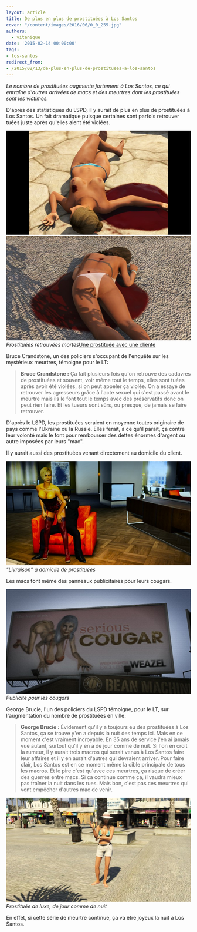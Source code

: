 ```yaml
---
layout: article
title: De plus en plus de prostituées à Los Santos
cover: "/content/images/2016/06/0_0_255.jpg"
authors:
  - vitanique
date: '2015-02-14 00:00:00'
tags:
- los-santos
redirect_from:
- /2015/02/13/de-plus-en-plus-de-prostituees-a-los-santos
---
```


_Le nombre de prostituées augmente fortement à Los Santos, ce qui entraîne d'autres arrivées de macs et des meurtres dont les prostituées sont les victimes._

D'après des statistiques du LSPD, il y aurait de plus en plus de prostituées à Los Santos. Un fait dramatique puisque certaines sont parfois retrouver tuées juste après qu'elles aient été violées.

![](/content/images/2016/06/0_0_259.jpg)
![Prostituées retrouvées mortes](/content/images/2016/06/0_0_260.jpg)
_Prostituées retrouvées mortes_[Une prostituée avec une cliente](/content/images/2016/06/0_0_257.jpg)

Bruce Crandstone, un des policiers s'occupant de l'enquête sur les mystérieux meurtres, témoigne pour le LT:

> **Bruce Crandstone :** Ça fait plusieurs fois qu'on retrouve des cadavres de prostituées et souvent, voir même tout le temps, elles sont tuées après avoir été violées, si on peut appeler ça violée. On a essayé de retrouver les agresseurs grâce à l'acte sexuel qui s'est passé avant le meurtre mais ils le font tout le temps avec des préservatifs donc on peut rien faire. Et les tueurs sont sûrs, ou presque, de jamais se faire retrouver.

D'après le LSPD, les prostituées seraient en moyenne toutes originaire de pays comme l'Ukraine ou la Russie. Elles ferait, à ce qu'il parait, ça contre leur volonté mais le font pour rembourser des dettes énormes d'argent ou autre imposées par leurs "mac".

Il y aurait aussi des prostituées venant directement au domicile du client.

!["Livraison" à domicile de prostituées](/content/images/2016/06/0_0_256.jpg)
_"Livraison" à domicile de prostituées_

Les macs font même des panneaux publicitaires pour leurs cougars.

![Publicité pour les cougars](/content/images/2016/06/0_0_258.jpg)
_Publicité pour les cougars_

George Brucie, l'un des policiers du LSPD témoigne, pour le LT, sur l'augmentation du nombre de prostituées en ville:

> **George Brucie :** Évidement qu'il y a toujours eu des prostituées à Los Santos, ça se trouve y'en a depuis la nuit des temps ici. Mais en ce moment c'est vraiment incroyable. En 35 ans de service j'en ai jamais vue autant, surtout qu'il y en a de jour comme de nuit. Si l'on en croit la rumeur, il y aurait trois macros qui serait venus à Los Santos faire leur affaires et il y en aurait d'autres qui devraient arriver. Pour faire clair, Los Santos est en ce moment même la cible principale de tous les macros. Et le pire c'est qu'avec ces meurtres, ça risque de créer des guerres entre macs. Si ça continue comme ça, il vaudra mieux pas traîner la nuit dans les rues. Mais bon, c'est pas ces meurtres qui vont empêcher d'autres mac de venir.

![Prostituée de luxe, de jour comme de nuit](/content/images/2016/06/0_0-1_0.jpg)
_Prostituée de luxe, de jour comme de nuit_

En effet, si cette série de meurtre continue, ça va être joyeux la nuit à Los Santos.